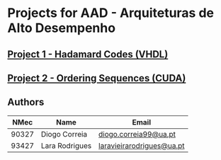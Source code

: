 # Projects for AAD - Arquiteturas de Alto Desempenho

## [Project 1 - Hadamard Codes (VHDL)](project-1)

## [Project 2 - Ordering Sequences (CUDA)](project-2)

## Authors

|NMec | Name | Email|
|-----|------|------|
|90327 | Diogo Correia | diogo.correia99@ua.pt|
|93427 | Lara Rodrigues | laravieirarodrigues@ua.pt|
